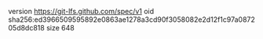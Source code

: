 version https://git-lfs.github.com/spec/v1
oid sha256:ed3966509595892e0863ae1278a3cd90f3058082e2d12f1c97a087205d8dc818
size 648
